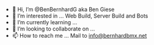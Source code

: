 - 👋 Hi, I’m @BenBernhardG aka Ben Giese
- 👀 I’m interested in ... Web Build, Server Build and Bots
- 🌱 I’m currently learning ... 
- 💞️ I’m looking to collaborate on ...
- 📫 How to reach me ... Mail to info@bernhardbmx.net

<!---
BenBernhardG/BenBernhardG is a ✨ special ✨ repository because its `README.md` (this file) appears on your GitHub profile.
You can click the Preview link to take a look at your changes.
--->
